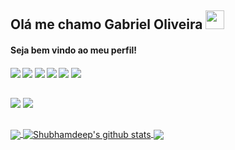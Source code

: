 ## Olá me chamo Gabriel Oliveira <img src="https://github.com/TheDudeThatCode/TheDudeThatCode/blob/master/Assets/Mario_Hello_Big.gif" width="30px">
<h4>Seja bem vindo ao meu perfil!<h4>

 <img src="https://img.shields.io/badge/-html5-style=for-the-badge&logo=html5&logoColor=white" target="_blank"></a>
  <img src="https://img.shields.io/badge/-css3-%230077B5?style=for-the-badge&logo=css3&logoColor=white" target="_blank"></a>
   <img src="https://img.shields.io/badge/-javascript-%23E4405F?style=for-the-badge&logo=javascript&logoColor=white" target="_blank"></a>
    <img src="https://img.shields.io/badge/-html5-%23E4405F?style=for-the-badge&logo=html5&logoColor=white" target="_blank"></a>
     <img src="https://img.shields.io/badge/-html5-%23E4405F?style=for-the-badge&logo=html5&logoColor=white" target="_blank"></a>
      <img src="https://img.shields.io/badge/-html5-%23E4405F?style=for-the-badge&logo=html5&logoColor=white" target="_blank"></a>
  
  ##
   
  <div> 
  <a href="https://instagram.com/gabrielnas._" target="_blank"><img src="https://img.shields.io/badge/-instagram-%23E4405F?style=for-the-badge&logo=instagram&logoColor=white" target="_blank"></a>
  <a href="https://www.linkedin.com/in/gabriel-oliveira-106906219" target="_blank"><img src="https://img.shields.io/badge/-LinkedIn-%230077B5?style=for-the-badge&logo=linkedin&logoColor=white" target="_blank"></a> 
  
</div>

   ##
   
   <a href="https://github.com/Aieff">
  <img align="center" src="https://github-readme-stats.vercel.app/api/top-langs/?username=Aieff&theme=dark&hide_langs_below=1" />
</a>

<a href="https://github.com/Aieff">
 <img align="center" src="https://github-readme-stats.vercel.app/api?username=Aieff&show_icons=true&theme=dark&line_height=27" alt="Shubhamdeep's github stats"/>
</a>


<a href="https://github.com/Aieff/aieff">
  <img align="center" src="https://github-readme-stats.vercel.app/api/pin/?username=Aieff&repo=Alpha_v2&theme=dark" />
</a>


